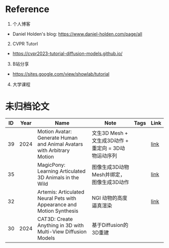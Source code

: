 # Reference

1. 个人博客
- Daniel Holden's blog: https://www.daniel-holden.com/page/all
2. CVPR Tutorl
- https://cvpr2023-tutorial-diffusion-models.github.io/
3. B站分享
- https://sites.google.com/view/showlab/tutorial
4. 大学课程

# 未归档论文

|ID|Year|Name|Note|Tags|Link|
|---|---|---|---|---|---|
|39|2024|Motion Avatar: Generate Human and Animal Avatars with Arbitrary Motion|文生3D Mesh + 文生成3D动作 + 重定向 = 3D动物运动序列||[link](https://caterpillarstudygroup.github.io/ReadPapers/39.html)|
|35||MagicPony: Learning Articulated 3D Animals in the Wild|图像生成3D动物Mesh并绑定，图像生成3D动作||[link](https://caterpillarstudygroup.github.io/ReadPapers/35.html)|
|32||Artemis: Articulated Neural Pets with Appearance and Motion Synthesis|NGI 动物的高度逼真渲染||[link](https://caterpillarstudygroup.github.io/ReadPapers/32.html)|
|30|2024|CAT3D: Create Anything in 3D with Multi-View Diffusion Models|基于Diffusion的3D重建|
